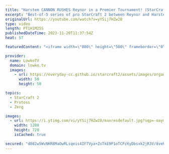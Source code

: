 ```yaml
---
title: "Harstem CANNON RUSHES Reynor in a Premier Tournament! (StarCraft 2)"
excerpt: "Best-of-5 series of pro StarCraft 2 between Reynor and Harstem. This Zerg versus Protoss was recently played during the ESL Masters European Regionals in the Upper Bracket of the tournament. Some of the wildest games of StarCraft 2 that I've recently seen. Support my work: https://patreon.com/lowkotv"
originalUrl: https://youtube.com/watch?v=yYSij7HZw28
type: video
length: PT1H1M25S
publishedDateTime: 2023-11-20T11:37:54Z
heat: 57

featuredContent: "<iframe width=\"800\" height=\"500\" frameborder=\"0\" src=\"https://www.youtube.com/embed/yYSij7HZw28\" allow=\"accelerometer; autoplay; encrypted-media; gyroscope; picture-in-picture\" allowfullscreen></iframe>"

provider:
  name: LowkoTV
  domain: lowko.tv
  images:
    - url: https://everyday-cc.github.io/starcraft2/assets/images/organizations/lowko.tv-50x50.jpg
      width: 50
      height: 50

topics:
  - StarCraft 2
  - Protoss
  - Zerg

images:
  - url: https://i.ytimg.com/vi/yYSij7HZw28/maxresdefault.jpg?sqp=-oaymwEmCIAKENAF8quKqQMa8AEB-AH-CYAC0AWKAgwIABABGD4gYChyMA8=&rs=AOn4CLArEU6xaYewm2SlnFr0i9xhSOwapA
    width: 1280
    height: 720
    isCached: true

secured: "d082w5WvNKR8MaOwRLsqeis4IF7Vya+ZsTkE9P1oTCPzXyDbsxk2jR3V/8veR6x0fMqfncNSVmHPCzX2B0z7eqYnMwehziQs/KMraeAnJB9YWb//oRBXd7RARy4cc4Kt5nNNqxFdTtIcgQoemEgeISKziM1J+pod/9UW/m2fPgAd1Ib+2ZotIh6/xqKdL4tJXhr4Hkk8K04t+p5klf+gjH/8kt6Jhq8cXlHtCSmoIJwWmPupHkG/TC/R8SxHXfGGwMjdHkVdP6/LumD0yVeej2ONiLIyP4L0UEYH8d3po7a4yH8fWQed9ke86ublGV+GTUFT86sA5ZkZkOKVVkKZC5V9esikfgG4ugRvGABBUnw9cGdJ/pxvstAR7L4FBnPiaFEOcI+8hrpkgA1ojFR+n6vxpSLTcfgcq7UsXhkWmrQ=;VKgIjsvniEW3VLhy6n0qjA=="
---
```


